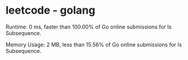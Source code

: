 # leetcode - golang

Runtime: 0 ms, faster than 100.00% of Go online submissions for Is Subsequence.

Memory Usage: 2 MB, less than 15.56% of Go online submissions for Is Subsequence.
